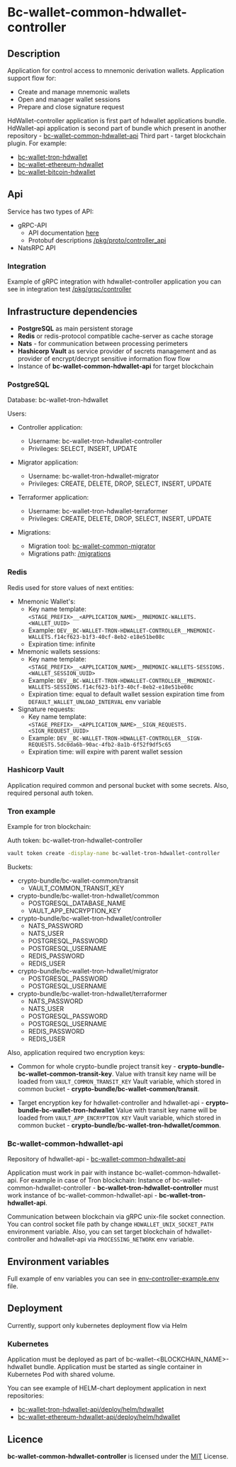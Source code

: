 # Bc-wallet-common-hdwallet-controller

## Description

Application for control access to mnemonic derivation wallets. Application support flow for:
* Create and manage mnemonic wallets
* Open and manager wallet sessions
* Prepare and close signature request

HdWallet-controller application is first part of hdwallet applications bundle. 
HdWallet-api application is second part of bundle which present in another repository - [bc-wallet-common-hdwallet-api](https://github.com/crypto-bundle/bc-wallet-tron-hdwallet-api)
Third part - target blockchain plugin. For example:

* [bc-wallet-tron-hdwallet](https://github.com/crypto-bundle/bc-wallet-tron-hdwallet)
* [bc-wallet-ethereum-hdwallet](https://github.com/crypto-bundle/bc-wallet-ethereum-hdwallet)
* [bc-wallet-bitcoin-hdwallet](https://github.com/crypto-bundle/bc-wallet-bitcoin-hdwallet)

## Api
Service has two types of API:
* gRPC-API
  * API documentation [here](docs/api/controller_proto.md)
  * Protobuf descriptions [/pkg/proto/controller_api](/pkg/proto/controller_api)
* NatsRPC API

### Integration

Example of gRPC integration with hdwallet-controller application you can see in integration test [/pkg/grpc/controller](/pkg/grpc/controller)

## Infrastructure dependencies

* **PostgreSQL** as main persistent storage
* **Redis** or redis-protocol compatible cache-server as cache storage
* **Nats** - for communication between processing perimeters 
* **Hashicorp Vault** as service provider of secrets management and as provider of encrypt/decrypt sensitive information flow flow
* Instance of **bc-wallet-common-hdwallet-api** for target blockchain

### PostgreSQL

Database: bc-wallet-tron-hdwallet

Users:
* Controller application:
  * Username: bc-wallet-tron-hdwallet-controller
  * Privileges: SELECT, INSERT, UPDATE
* Migrator application:
  * Username: bc-wallet-tron-hdwallet-migrator
  * Privileges: CREATE, DELETE, DROP, SELECT, INSERT, UPDATE
* Terraformer application:
  * Username: bc-wallet-tron-hdwallet-terraformer
  * Privileges: CREATE, DELETE, DROP, SELECT, INSERT, UPDATE

* Migrations:
  * Migration tool: [bc-wallet-common-migrator](https://github.com/crypto-bundle/bc-wallet-common-migrator) 
  * Migrations path: [/migrations](/migrations)

### Redis

Redis used for store values of next entities:
* Mnemonic Wallet's:
  * Key name template: `<STAGE_PREFIX>__<APPLICATION_NAME>__MNEMONIC-WALLETS.<WALLET_UUID>`
  * Example: `DEV__BC-WALLET-TRON-HDWALLET-CONTROLLER__MNEMONIC-WALLETS.f14cf623-b1f3-40cf-8eb2-e18e51be08c`
  * Expiration time: infinite
* Mnemonic wallets sessions:
  * Key name template: `<STAGE_PREFIX>__<APPLICATION_NAME>__MNEMONIC-WALLETS-SESSIONS.<WALLET_SESSION_UUID>`
  * Example: `DEV__BC-WALLET-TRON-HDWALLET-CONTROLLER__MNEMONIC-WALLETS-SESSIONS.f14cf623-b1f3-40cf-8eb2-e18e51be08c`
  * Expiration time: equal to default wallet session expiration time from `DEFAULT_WALLET_UNLOAD_INTERVAL` env variable
* Signature requests:
  * Key name template: `<STAGE_PREFIX>__<APPLICATION_NAME>__SIGN_REQUESTS.<SIGN_REQUEST_UUID>`
  * Example: `DEV__BC-WALLET-TRON-HDWALLET-CONTROLLER__SIGN-REQUESTS.5dc0da6b-90ac-4fb2-8a1b-6f52f9df5c65`
  * Expiration time: will expire with parent wallet session

### Hashicorp Vault

Application required common and personal bucket with some secrets. Also, required personal auth token.

### Tron example
Example for tron blockchain:

Auth token: bc-wallet-tron-hdwallet-controller
```bash
vault token create -display-name bc-wallet-tron-hdwallet-controller 
```

Buckets:
* crypto-bundle/bc-wallet-common/transit
  * VAULT_COMMON_TRANSIT_KEY
* crypto-bundle/bc-wallet-tron-hdwallet/common
  * POSTGRESQL_DATABASE_NAME
  * VAULT_APP_ENCRYPTION_KEY
* crypto-bundle/bc-wallet-tron-hdwallet/controller
  * NATS_PASSWORD
  * NATS_USER
  * POSTGRESQL_PASSWORD
  * POSTGRESQL_USERNAME
  * REDIS_PASSWORD
  * REDIS_USER
* crypto-bundle/bc-wallet-tron-hdwallet/migrator
  * POSTGRESQL_PASSWORD
  * POSTGRESQL_USERNAME
* crypto-bundle/bc-wallet-tron-hdwallet/terraformer
  * NATS_PASSWORD
  * NATS_USER
  * POSTGRESQL_PASSWORD
  * POSTGRESQL_USERNAME
  * REDIS_PASSWORD
  * REDIS_USER

Also, application required two encryption keys:
* Common for whole crypto-bundle project transit key - **crypto-bundle-bc-wallet-common-transit-key**. 
Value with transit key name will be loaded from `VAULT_COMMON_TRANSIT_KEY` Vault variable, which stored in 
common bucket - **crypto-bundle/bc-wallet-common/transit**.

* Target encryption key for hdwallet-controller and hdwallet-api - **crypto-bundle-bc-wallet-tron-hdwallet**
Value with transit key name will be loaded from `VAULT_APP_ENCRYPTION_KEY` Vault variable, which stored in
common bucket - **crypto-bundle/bc-wallet-tron-hdwallet/common**.

### Bc-wallet-common-hdwallet-api

Repository of hdwallet-api - [bc-wallet-common-hdwallet-api](https://github.com/crypto-bundle/bc-wallet-tron-hdwallet-api)

Application must work in pair with instance bc-wallet-common-hdwallet-api.
For example in case of Tron blockchain:
Instance of bc-wallet-common-hdwallet-controller - **bc-wallet-tron-hdwallet-controller** must work instance 
of bc-wallet-common-hdwallet-api - **bc-wallet-tron-hdwallet-api**. 

Communication between blockchain via gRPC unix-file socket connection. 
You can control socket file path by change `HDWALLET_UNIX_SOCKET_PATH` environment variable.
Also, you can set target blockchain of hdwallet-controller and hdwallet-api via `PROCESSING_NETWORK` env variable.

## Environment variables

Full example of env variables you can see in  [env-controller-example.env](./env-controller-example.env) file.

## Deployment

Currently, support only kubernetes deployment flow via Helm

### Kubernetes
Application must be deployed as part of bc-wallet-<BLOCKCHAIN_NAME>-hdwallet bundle. 
Application must be started as single container in Kubernetes Pod with shared volume. 

You can see example of HELM-chart deployment application in next repositories:
* [bc-wallet-tron-hdwallet-api/deploy/helm/hdwallet](https://github.com/crypto-bundle/bc-wallet-tron-hdwallet/tree/develop/deploy/helm/hdwallet)
* [bc-wallet-ethereum-hdwallet-api/deploy/helm/hdwallet](https://github.com/crypto-bundle/bc-wallet-ethereum-hdwallet/tree/develop/deploy/helm/hdwallet)

## Licence

**bc-wallet-common-hdwallet-controller** is licensed under the [MIT](./LICENSE) License.